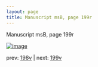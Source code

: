 ```yaml
---
layout: page
title: Manuscript msB, page 199r
---
```


Manuscript msB, page 199r

[![image](http://www.homermultitext.org/iipsrv?OBJ=IIP,1.0&FIF=/project/homer/pyramidal/deepzoom/hmt/vbbifolio/pending/vb_198v_199r.tif&WID=100&CVT=JPEG)](http://www.homermultitext.org/ict2/?urn=urn:cite2:hmt:vbbifolio.pending:vb_198v_199r)

prev:  [198v](../198v) | next:  [199v](../199v)

